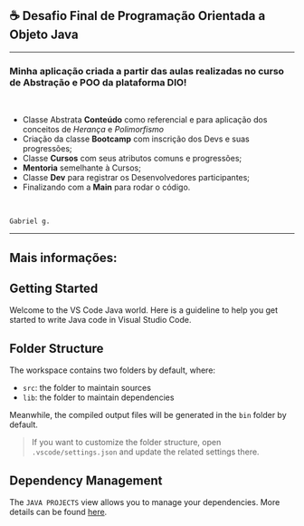 ## ☕ Desafio Final de Programação Orientada a Objeto Java
<hr>

### Minha aplicação criada a partir das aulas realizadas no curso de Abstração e POO da plataforma DIO!
<br>

- Classe Abstrata **Conteúdo** como referencial e para aplicação dos conceitos de *Herança* e *Polimorfismo*
- Criação da classe **Bootcamp** com inscrição dos Devs e suas progressões; 
- Classe **Cursos** com seus atributos comuns e progressões;
- **Mentoria** semelhante à Cursos;
- Classe **Dev** para registrar os Desenvolvedores participantes;
- Finalizando com a **Main** para rodar o código.

<br> 

<!-- ![Java](https://img.shields.io/badge/Java-ED8B00?style=for-the-badge&logo=java&logoColor=white)  -->

`Gabriel g.`

<hr>

## Mais informações:

## Getting Started

Welcome to the VS Code Java world. Here is a guideline to help you get started to write Java code in Visual Studio Code.

## Folder Structure

The workspace contains two folders by default, where:

- `src`: the folder to maintain sources
- `lib`: the folder to maintain dependencies

Meanwhile, the compiled output files will be generated in the `bin` folder by default.

> If you want to customize the folder structure, open `.vscode/settings.json` and update the related settings there.

## Dependency Management

The `JAVA PROJECTS` view allows you to manage your dependencies. More details can be found [here](https://github.com/microsoft/vscode-java-dependency#manage-dependencies).
